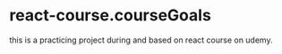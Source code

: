 # react-course.courseGoals
 
this is a practicing project during and based on react course on udemy.